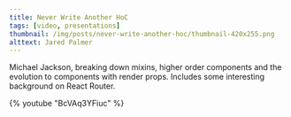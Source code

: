 ```yaml
---
title: Never Write Another HoC
tags: [video, presentations]
thumbnail: /img/posts/never-write-another-hoc/thumbnail-420x255.png
alttext: Jared Palmer
---
```


Michael Jackson, breaking down mixins, higher order components and the evolution to components with render props. Includes some
interesting background on React Router.

{% youtube "BcVAq3YFiuc" %}
